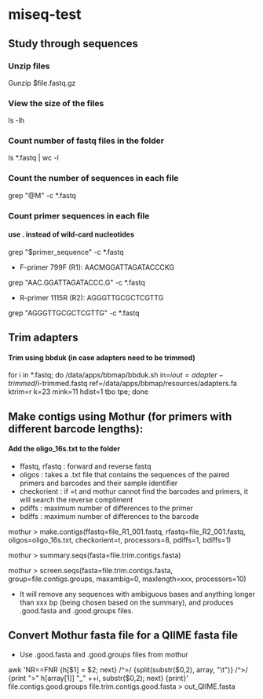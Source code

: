 # miseq-test

## Study through sequences
### Unzip files
Gunzip $file.fastq.gz

### View the size of the files
ls -lh

### Count number of fastq files in the folder
ls *.fastq | wc -l

### Count the number of sequences in each file
grep "@M" -c *.fastq

### Count primer sequences in each file 
#### use . instead of wild-card nucleotides
grep "$primer_sequence" -c *.fastq

* F-primer 799F (R1): AACMGGATTAGATACCCKG

grep "AAC.GGATTAGATACCC.G" -c *.fastq

* R-primer 1115R (R2): AGGGTTGCGCTCGTTG

grep "AGGGTTGCGCTCGTTG" -c *.fastq

## Trim adapters
#### Trim using bbduk (in case adapters need to be trimmed)
for i in *.fastq; do /data/apps/bbmap/bbduk.sh in=$i out=adapter-trimmed/$i-trimmed.fastq ref=/data/apps/bbmap/resources/adapters.fa ktrim=r k=23 mink=11 hdist=1 tbo tpe; done

## Make contigs using Mothur (for primers with different barcode lengths):
#### Add the oligo_16s.txt to the folder
* ffastq, rfastq : forward and reverse fastq
* oligos : takes a .txt file that contains the sequences of the paired primers and barcodes and their sample identifier
* checkorient : if =t and mothur cannot find the barcodes and primers, it will search the reverse compliment
* pdiffs : maximum number of differences to the primer
* bdiffs : maximum number of differences to the barcode

mothur > make.contigs(ffastq=file_R1_001.fastq, rfastq=file_R2_001.fastq, oligos=oligo_16s.txt, checkorient=t, processors=8, pdiffs=1, bdiffs=1)

mothur > summary.seqs(fasta=file.trim.contigs.fasta)

mothur > screen.seqs(fasta=file.trim.contigs.fasta, group=file.contigs.groups, maxambig=0, maxlength=xxx, processors=10)
* It will remove any sequences with ambiguous bases and anything longer than xxx bp (being chosen based on the summary), and produces .good.fasta and .good.groups files.

## Convert Mothur fasta file for a QIIME fasta file 
* Use .good.fasta and .good.groups files from mothur

awk 'NR==FNR {h[$1] = $2; next} /^>/ {split(substr($0,2), array, "\t")} /^>/ {print ">" h[array[1]] "_" ++i, substr($0,2); next} {print}' file.contigs.good.groups file.trim.contigs.good.fasta > out_QIIME.fasta

